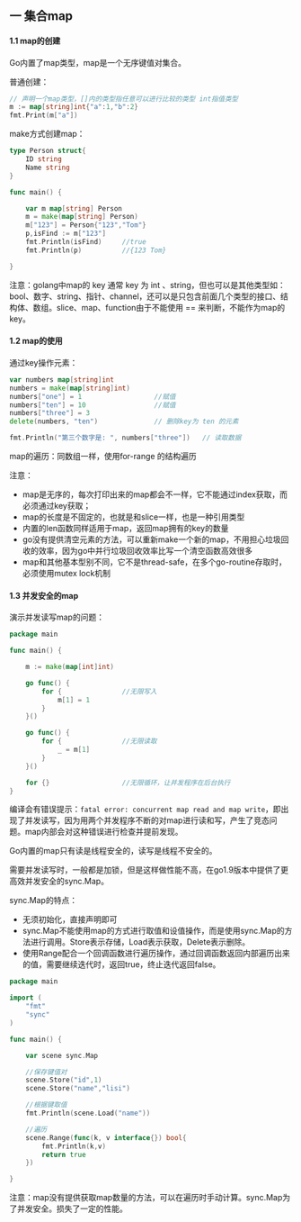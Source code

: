 ## 一 集合map

#### 1.1 map的创建

Go内置了map类型，map是一个无序键值对集合。  

普通创建：
```go
// 声明一个map类型，[]内的类型指任意可以进行比较的类型 int指值类型
m := map[string]int{"a":1,"b":2}
fmt.Print(m["a"])
```

make方式创建map：
```go
type Person struct{
	ID string
	Name string
}

func main() {

	var m map[string] Person				
	m = make(map[string] Person)
	m["123"] = Person{"123","Tom"}
	p,isFind := m["123"]
	fmt.Println(isFind)		//true
	fmt.Println(p)			//{123 Tom}

}
```

注意：golang中map的 key 通常 key 为 int 、string，但也可以是其他类型如：bool、数字、string、指针、channel，还可以是只包含前面几个类型的接口、结构体、数组。slice、map、function由于不能使用 == 来判断，不能作为map的key。  

#### 1.2 map的使用

通过key操作元素：
```go
var numbers map[string]int
numbers = make(map[string]int)
numbers["one"] = 1 					//赋值
numbers["ten"] = 10 				//赋值
numbers["three"] = 3
delete(numbers, "ten") 				// 删除key为 ten 的元素

fmt.Println("第三个数字是: ", numbers["three"]) 	// 读取数据
```

map的遍历：同数组一样，使用for-range 的结构遍历  

注意：
- map是无序的，每次打印出来的map都会不一样，它不能通过index获取，而必须通过key获取；
- map的长度是不固定的，也就是和slice一样，也是一种引用类型	
- 内置的len函数同样适用于map，返回map拥有的key的数量
- go没有提供清空元素的方法，可以重新make一个新的map，不用担心垃圾回收的效率，因为go中并行垃圾回收效率比写一个清空函数高效很多
- map和其他基本型别不同，它不是thread-safe，在多个go-routine存取时，必须使用mutex lock机制

#### 1.3 并发安全的map

演示并发读写map的问题：
```go
package main

func main() {

	m := make(map[int]int)

	go func() {			
		for {				//无限写入
			m[1] = 1
		}
	}()

	go func() {
		for {				//无限读取
			_ = m[1]
		}
	}()

	for {}					//无限循环，让并发程序在后台执行
}
```

编译会有错误提示：`fatal error: concurrent map read and map write`，即出现了并发读写，因为用两个并发程序不断的对map进行读和写，产生了竞态问题。map内部会对这种错误进行检查并提前发现。   

Go内置的map只有读是线程安全的，读写是线程不安全的。  

需要并发读写时，一般都是加锁，但是这样做性能不高，在go1.9版本中提供了更高效并发安全的sync.Map。  

sync.Map的特点：
- 无须初始化，直接声明即可
- sync.Map不能使用map的方式进行取值和设值操作，而是使用sync.Map的方法进行调用。Store表示存储，Load表示获取，Delete表示删除。 
- 使用Range配合一个回调函数进行遍历操作，通过回调函数返回内部遍历出来的值，需要继续迭代时，返回true，终止迭代返回false。

```go
package main

import (
	"fmt"
	"sync"
)

func main() {

	var scene sync.Map

	//保存键值对
	scene.Store("id",1)
	scene.Store("name","lisi")

	//根据键取值
	fmt.Println(scene.Load("name"))			

	//遍历
	scene.Range(func(k, v interface{}) bool{
		fmt.Println(k,v)
		return true
	})

}
```

注意：map没有提供获取map数量的方法，可以在遍历时手动计算。sync.Map为了并发安全。损失了一定的性能。